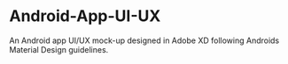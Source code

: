 # Android-App-UI-UX
An Android app UI/UX mock-up designed in Adobe XD following Androids Material Design guidelines. 
